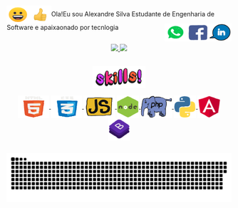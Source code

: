 
<img align="center" alt="ale-Js" height="40" width="50" src="https://github.com/Alexandre-Paulo-Silva/Alexandre-Paulo-Silva/blob/main/beaming_face_with_smiling_eyes_256_2.gif"><img align="center" alt="ale-Js" height="40" width="50" src="https://github.com/Alexandre-Paulo-Silva/Alexandre-Paulo-Silva/blob/main/thumbs_up_sign_256_1.gif">Ola!Eu sou Alexandre Silva Estudante de Engenharia de Software e apaixaonado por tecnlogia<a href="https://www.google.com" target="_blank"><img align="right" alt="ale-Js" height="40" width="50" src="https://github.com/Alexandre-Paulo-Silva/Alexandre-Paulo-Silva/blob/main/linkedin.gif"></a><img align="right" alt="ale-Js" height="40" width="50" src="https://github.com/Alexandre-Paulo-Silva/Alexandre-Paulo-Silva/blob/main/facebook.gif"><img align="right" alt="ale-Js" height="40" width="50" src="https://github.com/Alexandre-Paulo-Silva/Alexandre-Paulo-Silva/blob/main/whattsapp.gif">

##

<div align="center">
<a href="https://github.com/Alexandre-Paulo-Silva"> 
<img height="180em" src="https://github-readme-stats.vercel.app/api?username=Alexandre-Paulo-Silva&show_icons=true&theme=default&include_all_commits=true&       count_private=true"/>
<img height="180em" src="https://github-readme-stats.vercel.app/api/top-langs/?username=Alexandre-Paulo-Silva&layout=compact&langs_count=7&theme=default"/>
</div>
 
 ##
 
<div align="center">
<img align="center" alt="ale-Js" height="50" width="120" src="https://github.com/Alexandre-Paulo-Silva/Alexandre-Paulo-Silva/blob/main/skills.gif">
</div>
 
<div align="center" style="display: inline_block"><br>

<img align="center" alt="ale-Js" height="50" width="70" src="https://github.com/Alexandre-Paulo-Silva/Alexandre-Paulo-Silva/blob/main/html.gif">
<img align="center" alt="ale-Js" height="50" width="70" src="https://github.com/Alexandre-Paulo-Silva/Alexandre-Paulo-Silva/blob/main/css.gif">
<img align="center" alt="ale-Js" height="50" width="70" src="https://github.com/Alexandre-Paulo-Silva/Alexandre-Paulo-Silva/blob/main/javascript.gif">
<img align="center" alt="ale-Js" height="50" width="50" src="https://github.com/Alexandre-Paulo-Silva/Alexandre-Paulo-Silva/blob/main/node.gif">
<img align="center" alt="ale-Js" height="50" width="70" src="https://github.com/Alexandre-Paulo-Silva/Alexandre-Paulo-Silva/blob/main/php.gif">
<img align="center" alt="ale-Js" height="50" width="50" src="https://github.com/Alexandre-Paulo-Silva/Alexandre-Paulo-Silva/blob/main/python.gif">
<img align="center" alt="ale-Js" height="50" width="50" src="https://github.com/Alexandre-Paulo-Silva/Alexandre-Paulo-Silva/blob/main/angular.gif">
<img align="center" alt="ale-Js" height="50" width="50" src="https://github.com/Alexandre-Paulo-Silva/Alexandre-Paulo-Silva/blob/main/bootstrap.gif">

</div>
 
 ##
 
 ![Snake animation](https://github.com/Alexandre-Paulo-Silva/Alexandre-Paulo-Silva/blob/main/cobra.svg)
 
 <div> 

